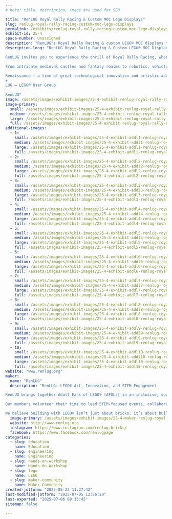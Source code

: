 ```yaml
---
# note: title, description, image are used for SEO

title: "RenLUG Royal Rally Racing & Custom MOC Lego Displays"
slug: renlug-royal-rally-racing-custom-moc-lego-displays
permalink: /exhibits/renlug-royal-rally-racing-custom-moc-lego-displays/
exhibit-id: 25-4
space-number: Unassigned
description: "RenLUG's Royal Rally Racing & custom LEGO® MOC displays from a STEM-focused AFOL builder community."
description-long: "RenLUG Royal Rally Racing & Custom LEGO® MOC Displays

RenLUG invites you to experience the thrill of Royal Rally Racing, where creativity and engineering collide! Build and race your own LEGO® derby car down our 32 foot long track, then explore an impressive showcase of custom LEGO® MOCs (My Own Creations) built by our talented Adult Fans of LEGO® (AFOL) community.

From intricate medieval castles and fantasy realms to robotics, vehicles, and modular cities, our displays highlight the intersection of storytelling, design, and STEM. As a builder community passionate about education and innovation, RenLUG aims to inspire curiosity, creativity, and hands-on learning through LEGO®. Whether you're a future engineer or a lifelong fan, there’s something for everyone in our interactive display space.

Renaissance – a time of great technological innovation and artistic advancements
+ 
LUG – LEGO® User Group
____________________________
RenLUG"
image: /assets/images/exhibit-images/25-4-exhibit-renlug-royal-rally-racing-custom-moc-lego-displays-renlug-group-picture-from-brick-convention-large.JPG
image-primary: 
  small: /assets/images/exhibit-images/25-4-exhibit-renlug-royal-rally-racing-custom-moc-lego-displays-renlug-group-picture-from-brick-convention-small.JPG
  medium: /assets/images/exhibit-images/25-4-exhibit-renlug-royal-rally-racing-custom-moc-lego-displays-renlug-group-picture-from-brick-convention-medium.JPG
  large: /assets/images/exhibit-images/25-4-exhibit-renlug-royal-rally-racing-custom-moc-lego-displays-renlug-group-picture-from-brick-convention-large.JPG
  full: /assets/images/exhibit-images/25-4-exhibit-renlug-royal-rally-racing-custom-moc-lego-displays-renlug-group-picture-from-brick-convention-full.JPG
additional-images: 
  - 1:
    small: /assets/images/exhibit-images/25-4-exhibit-addl1-renlug-royal-rally-racing-custom-moc-lego-displays-91d40bee-172e-40ce-ae98-caa4785bf8b4-small.jpg
    medium: /assets/images/exhibit-images/25-4-exhibit-addl1-renlug-royal-rally-racing-custom-moc-lego-displays-91d40bee-172e-40ce-ae98-caa4785bf8b4-medium.jpg
    large: /assets/images/exhibit-images/25-4-exhibit-addl1-renlug-royal-rally-racing-custom-moc-lego-displays-91d40bee-172e-40ce-ae98-caa4785bf8b4-large.jpg
    full: /assets/images/exhibit-images/25-4-exhibit-addl1-renlug-royal-rally-racing-custom-moc-lego-displays-91d40bee-172e-40ce-ae98-caa4785bf8b4-full.jpg
  - 2:
    small: /assets/images/exhibit-images/25-4-exhibit-addl2-renlug-royal-rally-racing-custom-moc-lego-displays-491186893-696865910005187-3885900763378313019-n-small.jpg
    medium: /assets/images/exhibit-images/25-4-exhibit-addl2-renlug-royal-rally-racing-custom-moc-lego-displays-491186893-696865910005187-3885900763378313019-n-medium.jpg
    large: /assets/images/exhibit-images/25-4-exhibit-addl2-renlug-royal-rally-racing-custom-moc-lego-displays-491186893-696865910005187-3885900763378313019-n-large.jpg
    full: /assets/images/exhibit-images/25-4-exhibit-addl2-renlug-royal-rally-racing-custom-moc-lego-displays-491186893-696865910005187-3885900763378313019-n-full.jpg
  - 3:
    small: /assets/images/exhibit-images/25-4-exhibit-addl3-renlug-royal-rally-racing-custom-moc-lego-displays-track-2-small.JPG
    medium: /assets/images/exhibit-images/25-4-exhibit-addl3-renlug-royal-rally-racing-custom-moc-lego-displays-track-2-medium.JPG
    large: /assets/images/exhibit-images/25-4-exhibit-addl3-renlug-royal-rally-racing-custom-moc-lego-displays-track-2-large.JPG
    full: /assets/images/exhibit-images/25-4-exhibit-addl3-renlug-royal-rally-racing-custom-moc-lego-displays-track-2-full.JPG
  - 4:
    small: /assets/images/exhibit-images/25-4-exhibit-addl4-renlug-royal-rally-racing-custom-moc-lego-displays-garden-manor-small.PNG
    medium: /assets/images/exhibit-images/25-4-exhibit-addl4-renlug-royal-rally-racing-custom-moc-lego-displays-garden-manor-medium.PNG
    large: /assets/images/exhibit-images/25-4-exhibit-addl4-renlug-royal-rally-racing-custom-moc-lego-displays-garden-manor-large.PNG
    full: /assets/images/exhibit-images/25-4-exhibit-addl4-renlug-royal-rally-racing-custom-moc-lego-displays-garden-manor-full.PNG
  - 5:
    small: /assets/images/exhibit-images/25-4-exhibit-addl5-renlug-royal-rally-racing-custom-moc-lego-displays-osc-1-small.JPG
    medium: /assets/images/exhibit-images/25-4-exhibit-addl5-renlug-royal-rally-racing-custom-moc-lego-displays-osc-1-medium.JPG
    large: /assets/images/exhibit-images/25-4-exhibit-addl5-renlug-royal-rally-racing-custom-moc-lego-displays-osc-1-large.JPG
    full: /assets/images/exhibit-images/25-4-exhibit-addl5-renlug-royal-rally-racing-custom-moc-lego-displays-osc-1-full.JPG
  - 6:
    small: /assets/images/exhibit-images/25-4-exhibit-addl6-renlug-royal-rally-racing-custom-moc-lego-displays-race1-small.jpg
    medium: /assets/images/exhibit-images/25-4-exhibit-addl6-renlug-royal-rally-racing-custom-moc-lego-displays-race1-medium.jpg
    large: /assets/images/exhibit-images/25-4-exhibit-addl6-renlug-royal-rally-racing-custom-moc-lego-displays-race1-large.jpg
    full: /assets/images/exhibit-images/25-4-exhibit-addl6-renlug-royal-rally-racing-custom-moc-lego-displays-race1-full.jpg
  - 7:
    small: /assets/images/exhibit-images/25-4-exhibit-addl7-renlug-royal-rally-racing-custom-moc-lego-displays-pxl-20250104-183024690-small.jpg
    medium: /assets/images/exhibit-images/25-4-exhibit-addl7-renlug-royal-rally-racing-custom-moc-lego-displays-pxl-20250104-183024690-medium.jpg
    large: /assets/images/exhibit-images/25-4-exhibit-addl7-renlug-royal-rally-racing-custom-moc-lego-displays-pxl-20250104-183024690-large.jpg
    full: /assets/images/exhibit-images/25-4-exhibit-addl7-renlug-royal-rally-racing-custom-moc-lego-displays-pxl-20250104-183024690-full.jpg
  - 8:
    small: /assets/images/exhibit-images/25-4-exhibit-addl8-renlug-royal-rally-racing-custom-moc-lego-displays-pxl-20240914-134218677-small.jpg
    medium: /assets/images/exhibit-images/25-4-exhibit-addl8-renlug-royal-rally-racing-custom-moc-lego-displays-pxl-20240914-134218677-medium.jpg
    large: /assets/images/exhibit-images/25-4-exhibit-addl8-renlug-royal-rally-racing-custom-moc-lego-displays-pxl-20240914-134218677-large.jpg
    full: /assets/images/exhibit-images/25-4-exhibit-addl8-renlug-royal-rally-racing-custom-moc-lego-displays-pxl-20240914-134218677-full.jpg
  - 9:
    small: /assets/images/exhibit-images/25-4-exhibit-addl9-renlug-royal-rally-racing-custom-moc-lego-displays-pxl-20250308-175831115-small.jpg
    medium: /assets/images/exhibit-images/25-4-exhibit-addl9-renlug-royal-rally-racing-custom-moc-lego-displays-pxl-20250308-175831115-medium.jpg
    large: /assets/images/exhibit-images/25-4-exhibit-addl9-renlug-royal-rally-racing-custom-moc-lego-displays-pxl-20250308-175831115-large.jpg
    full: /assets/images/exhibit-images/25-4-exhibit-addl9-renlug-royal-rally-racing-custom-moc-lego-displays-pxl-20250308-175831115-full.jpg
  - 10:
    small: /assets/images/exhibit-images/25-4-exhibit-addl10-renlug-royal-rally-racing-custom-moc-lego-displays-rally-trunk-small.JPG
    medium: /assets/images/exhibit-images/25-4-exhibit-addl10-renlug-royal-rally-racing-custom-moc-lego-displays-rally-trunk-medium.JPG
    large: /assets/images/exhibit-images/25-4-exhibit-addl10-renlug-royal-rally-racing-custom-moc-lego-displays-rally-trunk-large.JPG
    full: /assets/images/exhibit-images/25-4-exhibit-addl10-renlug-royal-rally-racing-custom-moc-lego-displays-rally-trunk-full.JPG
website: "www.renlug.org"
maker: 
  name: "RenLUG"
  description: "RenLUG: LEGO® Art, Innovation, and STEM Engagement

RenLUG brings together Adult Fans of LEGO® (AFOLs) in an inclusive, supportive community dedicated to creativity, imagination, and collaboration. As makers and educators, we use LEGO® to spark interest in STEM fields through hands-on activities, dynamic displays, and interactive experiences.

Our members volunteer their time to lead STEM-focused events, collaborate with educational organizations, and showcase original LEGO® creations that highlight engineering, robotics, and design. From modular cities and moving machines to  to detailed medieval dioramas filled with castles, villages, and legends, our exhibits capture both the science and storytelling behind the builds. RenLUG's goal is to inspire the next generation of problem-solvers, builders, and innovators.

We believe building with LEGO® isn’t just about bricks; it’s about building a better future through learning, curiosity, and community."
  image-primary: /assets/images/exhibit-images/25-4-maker-renlug-royal-rally-racing-custom-moc-lego-displays-491919955-10232538750224432-7109660522182212861-n-medium.jpg
  website: http://www.renlug.org
  instagram: https://www.instagram.com/renlug.bricks/
  facebook: https://www.facebook.com/renlugpage
categories: 
  - slug: education
    name: Education
  - slug: engineering
    name: Engineering
  - slug: hands-on-workshop
    name: Hands-On Workshop
  - slug: lego
    name: LEGO
  - slug: maker-community
    name: Maker Community
created-jotform: "2025-05-22 11:27:42"
last-modified-jotform: "2025-07-05 12:56:20"
last-exported: "2025-07-06 08:15:45"
sitemap: false

---
```

